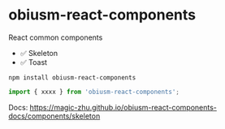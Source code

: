 # obiusm-react-components

React common components

- :white_check_mark: Skeleton
- :white_check_mark: Toast

```shell
npm install obiusm-react-components
```

```js
import { xxxx } from 'obiusm-react-components';
```

Docs: https://magic-zhu.github.io/obiusm-react-components-docs/components/skeleton
